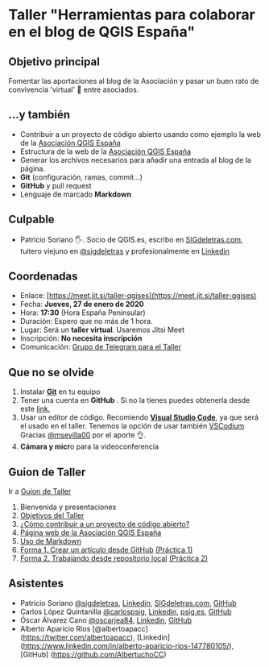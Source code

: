 # Taller "Herramientas para colaborar en el blog de QGIS España"

## Objetivo principal

Fomentar las aportaciones al blog de la Asociación y pasar un buen rato de convivencia 'virtual' 🥳 entre asociados.

## ...y también

- Contribuir a un proyecto de código abierto usando como ejemplo la web de la [Asociación QGIS España](https://www.qgis.es/)
- Estructura de la web de la [Asociación QGIS España](https://www.qgis.es/)
- Generar los archivos necesarios para añadir una entrada al blog de la página.
- **Git** (configuración, ramas, commit...)
- **GitHub** y pull request
- Lenguaje de marcado **Markdown**

## Culpable

- Patricio Soriano 🖐. Socio de QGIS.es, escribo en [SIGdeletras.com](https://sigdeletras.com/), tuitero viejuno en [@sigdeletras](https://github.com/sigdeletras) y profesionalmente en [Linkedin](https://www.linkedin.com/in/patriciosorianocastro/)

## Coordenadas

- Enlace: [https://meet.jit.si/taller-qgises](https://meet.jit.si/taller-qgises)
- Fecha: **Jueves, 27 de enero de 2020**
- Hora: **17:30** (Hora España Peninsular)
- Duración: Espero que no más de 1 hora.
- Lugar: Será un **taller virtual**. Usaremos Jitsi Meet
- Inscripción: **No necesita inscripción**
- Comunicación: [Grupo de Telegram para el Taller](https://t.me/+NPDWTHBFA9EyZDJk)

## Que no se olvide

1. Instalar **[Git](https://git-scm.com/)** en tu equipo
2. Tener una cuenta en **GitHub** . Si no la tienes puedes obtenerla desde este [link.](https://github.com/signup?source=login)
3. Usar un editor de código. Recomiendo **[Visual Studio Code](https://code.visualstudio.com/download)**, ya que será el usado en el taller. Tenemos la opción de usar también [VSCodium](https://vscodium.com/) Gracias [@msevilla00](https://twitter.com/msevilla00) por el aporte 👌.
4. **Cámara y micr**o para la videoconferencia

## Guion de Taller

Ir a [Guion de Taller](taller.md)

1. Bienvenida y presentaciones
2. [Objetivos del Taller](taller.md#objetivos)
3. [¿Cómo contribuir a un proyecto de código abierto?](taller.md#como-contribuir)
4. [Página web de la Asociación QGIS España](taller.md#web)
5. [Uso de Markdown](taller.md#markdown)
6. [Forma 1. Crear un artículo desde GitHub](taller.md#forma1) [(Práctica 1)](taller.md#practica1)
7. [Forma 2. Trabajando desde repositorio local](taller.md#forma2) [(Práctica 2)](taller.md#practica2)

## Asistentes

- Patricio Soriano [@sigdeletras](https://twitter.com/sigdeletras), [Linkedin](https://www.linkedin.com/in/patriciosorianocastro/), [SIGdeletras.com](https://sigdeletras.com/), [GitHub](https://github.com/sigdeletras)
- Carlos López Quintanilla [@carlospsig](https://twitter.com/carlospsig), [Linkedin](https://www.linkedin.com/in/clquintanilla/), [psig.es](https://psig.es/), [GitHub](https://github.com/carlospsig)
- Óscar Álvarez Cano [@oscarjea84](https://twitter.com/oscarjea84), [Linkedin](https://www.linkedin.com/in/%C3%B3scar-jes%C3%BAs-%C3%A1lvarez-cano-2a221645/), [GitHub](https://github.com/oscarjea)
- Alberto Aparicio Ríos [@albertoapacc] (https://twitter.com/albertoapacc), [Linkedin] (https://www.linkedin.com/in/alberto-aparicio-rios-147780105/), [GitHub] (https://github.com/AlbertuchoCC)
